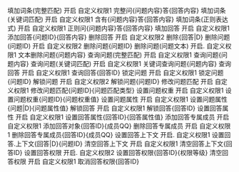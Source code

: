 填加词条(完整匹配)               开启        自定义权限1          完整问{问题内容}答{回答内容}
填加词条(关键词匹配)            开启        自定义权限1         含有{问题内容}答{回答内容}
填加词条(正则表达式)            开启        自定义权限1          正则问{问题内容}答{回答内容}
填加回答                             开启        自定义权限1         添加回答{问题ID}{回答内容}
删除回答                             开启        自定义权限2         删除{回答|D}
删除问题(问题ID)                  开启        自定义权限2         删除问题{问题ID}
删除问题(问题文本)               开启.        自定义权限1         文本删除问题{问题内容}
查询问题(完整匹配)               开启        自定义权限1          查询问题{问题内容}
查询问题(关键词匹配)            开启        自定义权限1         关键词查询问题{问题内容}
查询回答                             开启        自定义权限1         查询回答{回答lD}
锁定问题                             开启        自定义权限1         锁定问题{问题lD}
解锁问题                             开启        自定义权限2         解锁问题{问题lD}
修改问题匹配                       开启        自定义权限1         修改问题匹配{问题lD}{问题匹配类型}
设置问题权重                       开启        自定义权限1         设置问题权重{问题ID}{问题权重值}
设置问题属性                       开启        自定义权限1         设置问题属性{问题|D}{问题属性值}
解锁回答                             开启        自定义权限1         解锁回答{回答lD}
设置回答属性                       开启        自定义权限1         设置回答属性{回答ID}{回答属性值}
添加回答专属成员                 开启        自定义权限1         添加回答对象{回答lD}{成员QQ}
删除回答专属成员                 开启        自定义权限1         删除回答专属成员{回答ID}{成员QQ}
设置回答上下文                    开启.        自定义权限1         设置回答.上下文{回答|D}{问题ID}
清空回答上下文                    开启        自定义权限1         清空回答上下文{回答lD}
设置回答权限                       开启.        自定义权限2         设置回答权限{回答lD}{权限等级}
清空回答权限                   开启              自定义权限1          取消回答权限{回答ID}


